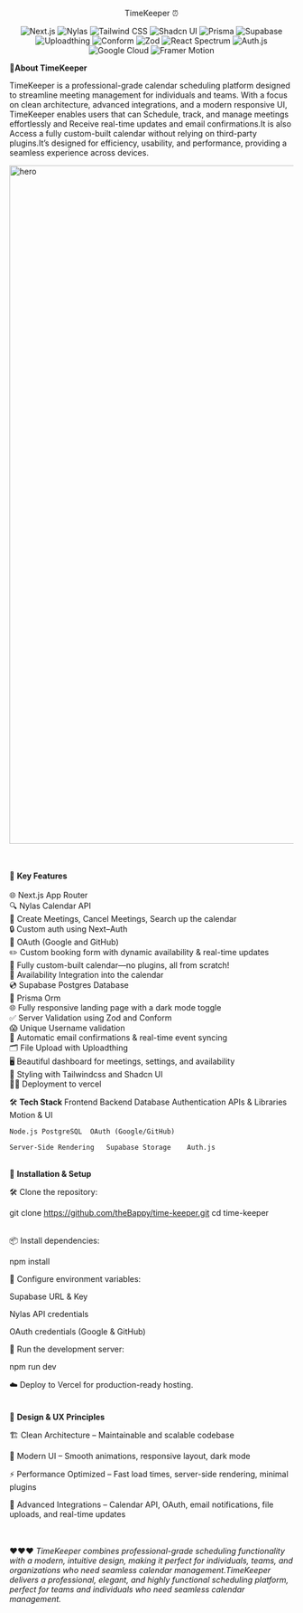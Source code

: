 <p align="center">TimeKeeper ⏰</p>
<p align="center"> <img alt="Next.js" src="https://img.shields.io/badge/Next.js-black?style=for-the-badge&logo=next.js&logoColor=white" /> <img alt="Nylas" src="https://img.shields.io/badge/Nylas-0072CE?style=for-the-badge&logo=nylas&logoColor=white" /> <img alt="Tailwind CSS" src="https://img.shields.io/badge/TailwindCSS-06B6D4?style=for-the-badge&logo=tailwind-css&logoColor=white" /> <img alt="Shadcn UI" src="https://img.shields.io/badge/Shadcn-111111?style=for-the-badge&logo=shadcn&logoColor=white" /> <img alt="Prisma" src="https://img.shields.io/badge/Prisma-0C344B?style=for-the-badge&logo=prisma&logoColor=white" /> <img alt="Supabase" src="https://img.shields.io/badge/Supabase-3ECF8E?style=for-the-badge&logo=supabase&logoColor=white" /> <img alt="Uploadthing" src="https://img.shields.io/badge/Uploadthing-FF6F61?style=for-the-badge&logo=uploadthing&logoColor=white" /> <img alt="Conform" src="https://img.shields.io/badge/Conform-3B82F6?style=for-the-badge&logo=conform&logoColor=white" /> <img alt="Zod" src="https://img.shields.io/badge/Zod-7C3AED?style=for-the-badge&logo=zod&logoColor=white" /> <img alt="React Spectrum" src="https://img.shields.io/badge/React%20Spectrum-FF61DA?style=for-the-badge&logo=react&logoColor=white" /> <img alt="Auth.js" src="https://img.shields.io/badge/Auth.js-000000?style=for-the-badge&logo=auth0&logoColor=white" /> <img alt="Google Cloud" src="https://img.shields.io/badge/Google_Cloud-FC6C00?style=for-the-badge&logo=googlecloud&logoColor=white" /> <img alt="Framer Motion" src="https://img.shields.io/badge/Framer_Motion-0055FF?style=for-the-badge&logo=framer&logoColor=white" /> </p>
🌟<b>About TimeKeeper</b> 

TimeKeeper is a professional-grade calendar scheduling platform designed to streamline meeting management for individuals and teams. With a focus on clean architecture, advanced integrations, and a modern responsive UI, TimeKeeper enables users that can Schedule, track, and manage meetings effortlessly and Receive real-time updates and email confirmations.It is also Access a fully custom-built calendar without relying on third-party plugins.It’s designed for efficiency, usability, and performance, providing a seamless experience across devices.

<img width="1860" height="1200" alt="hero" src="https://github.com/user-attachments/assets/3759ebd7-9c9d-476e-ad38-ceea3a0505a0" />

<br><br>
🚀 <b>Key Features</b><br><br>
🌐 Next.js App Router<br>
🔍 Nylas Calendar API<br>
💪 Create Meetings, Cancel Meetings, Search up the calendar<br>
🔒 Custom auth using Next–Auth<br>
🔑 OAuth (Google and GitHub)<br>
✏️ Custom booking form with dynamic availability & real-time updates<br>
📆 Fully custom-built calendar—no plugins, all from scratch!<br>
👋 Availability Integration into the calendar<br>
💿 Supabase Postgres Database<br>
💨 Prisma Orm<br>
🌐 Fully responsive landing page with a dark mode toggle<br>
✅ Server Validation using Zod and Conform<br>
😱 Unique Username validation<br>
📧 Automatic email confirmations & real-time event syncing<br>
🗂️ File Upload with Uploadthing<br>
🖥️ Beautiful dashboard for meetings, settings, and availability<br>
🎨 Styling with Tailwindcss and Shadcn UI<br>
😶‍🌫️ Deployment to vercel<br>

🛠 <b>Tech Stack</b>
Frontend	Backend	Database	Authentication	APIs & Libraries	Motion & UI

	Node.js	PostgreSQL	OAuth (Google/GitHub)	
	
	Server-Side Rendering	Supabase Storage	Auth.js	
	
				
<br>
📌 <b>Installation & Setup</b>

🛠 Clone the repository:

git clone https://github.com/theBappy/time-keeper.git
cd time-keeper

<br>
📦 Install dependencies:

npm install


🔑 Configure environment variables:

Supabase URL & Key

Nylas API credentials

OAuth credentials (Google & GitHub)

🚀 Run the development server:

npm run dev


☁️ Deploy to Vercel for production-ready hosting.
<br><br><br>
🎨 <b>Design & UX Principles</b>

🏗 Clean Architecture – Maintainable and scalable codebase

🎨 Modern UI – Smooth animations, responsive layout, dark mode

⚡ Performance Optimized – Fast load times, server-side rendering, minimal plugins

🔗 Advanced Integrations – Calendar API, OAuth, email notifications, file uploads, and real-time updates

<br><br>
❤❤❤
<i>TimeKeeper combines professional-grade scheduling functionality with a modern, intuitive design, making it perfect for individuals, teams, and organizations who need seamless calendar management.TimeKeeper delivers a professional, elegant, and highly functional scheduling platform, perfect for teams and individuals who need seamless calendar management.</i>

